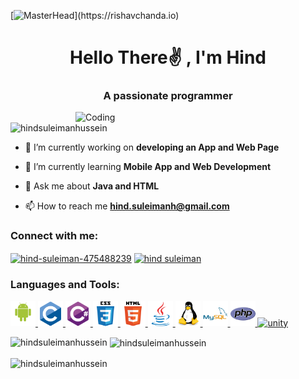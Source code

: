 [![MasterHead](https://1.bp.blogspot.com/-7A4WynwLsM...)](https://rishavchanda.io)
<h1 align="center">Hello There✌️ , I'm Hind</h1>
<h3 align="center">A passionate programmer</h3>


<img align="right" alt="Coding" width="400" src="https://cdn.vox-cdn.com/thumbor/0AnrHamN46EqpzPyunj8SMSjYD8=/0x0:480x270/1400x933/filters:focal(202x97:278x173):no_upscale()/cdn.vox-cdn.com/uploads/chorus_image/image/72170232/lofiboygif.6.gif">

<p align="left"> <img src="https://komarev.com/ghpvc/?username=hindsuleimanhussein&label=Profile%20views&color=0e75b6&style=flat" alt="hindsuleimanhussein" /> </p>

- 🔭 I’m currently working on **developing an App and Web Page**

- 🌱 I’m currently learning **Mobile App and Web Development**

- 💬 Ask me about **Java and HTML**

- 📫 How to reach me **hind.suleimanh@gmail.com**

<h3 align="left">Connect with me:</h3>
<p align="left">
<a href="https://linkedin.com/in/hind-suleiman-475488239" target="blank"><img align="center" src="https://raw.githubusercontent.com/rahuldkjain/github-profile-readme-generator/master/src/images/icons/Social/linked-in-alt.svg" alt="hind-suleiman-475488239" height="30" width="40" /></a>
<a href="https://www.youtube.com/c/hind suleiman" target="blank"><img align="center" src="https://raw.githubusercontent.com/rahuldkjain/github-profile-readme-generator/master/src/images/icons/Social/youtube.svg" alt="hind suleiman" height="30" width="40" /></a>
</p>

<h3 align="left">Languages and Tools:</h3>
<p align="left"> <a href="https://developer.android.com" target="_blank" rel="noreferrer"> <img src="https://raw.githubusercontent.com/devicons/devicon/master/icons/android/android-original-wordmark.svg" alt="android" width="40" height="40"/> </a> <a href="https://www.cprogramming.com/" target="_blank" rel="noreferrer"> <img src="https://raw.githubusercontent.com/devicons/devicon/master/icons/c/c-original.svg" alt="c" width="40" height="40"/> </a> <a href="https://www.w3schools.com/cs/" target="_blank" rel="noreferrer"> <img src="https://raw.githubusercontent.com/devicons/devicon/master/icons/csharp/csharp-original.svg" alt="csharp" width="40" height="40"/> </a> <a href="https://www.w3schools.com/css/" target="_blank" rel="noreferrer"> <img src="https://raw.githubusercontent.com/devicons/devicon/master/icons/css3/css3-original-wordmark.svg" alt="css3" width="40" height="40"/> </a> <a href="https://www.w3.org/html/" target="_blank" rel="noreferrer"> <img src="https://raw.githubusercontent.com/devicons/devicon/master/icons/html5/html5-original-wordmark.svg" alt="html5" width="40" height="40"/> </a> <a href="https://www.java.com" target="_blank" rel="noreferrer"> <img src="https://raw.githubusercontent.com/devicons/devicon/master/icons/java/java-original.svg" alt="java" width="40" height="40"/> </a> <a href="https://www.linux.org/" target="_blank" rel="noreferrer"> <img src="https://raw.githubusercontent.com/devicons/devicon/master/icons/linux/linux-original.svg" alt="linux" width="40" height="40"/> </a> <a href="https://www.mysql.com/" target="_blank" rel="noreferrer"> <img src="https://raw.githubusercontent.com/devicons/devicon/master/icons/mysql/mysql-original-wordmark.svg" alt="mysql" width="40" height="40"/> </a> <a href="https://www.php.net" target="_blank" rel="noreferrer"> <img src="https://raw.githubusercontent.com/devicons/devicon/master/icons/php/php-original.svg" alt="php" width="40" height="40"/> </a> <a href="https://unity.com/" target="_blank" rel="noreferrer"> <img src="https://www.vectorlogo.zone/logos/unity3d/unity3d-icon.svg" alt="unity" width="40" height="40"/> </a> </p>

<p><img align="left" src="https://github-readme-stats.vercel.app/api/top-langs?username=hindsuleimanhussein&show_icons=true&locale=en&layout=compact" alt="hindsuleimanhussein" /></p>

<p>&nbsp;<img align="center" src="https://github-readme-stats.vercel.app/api?username=hindsuleimanhussein&show_icons=true&locale=en" alt="hindsuleimanhussein" /></p>

<p><img align="center" src="https://github-readme-streak-stats.herokuapp.com/?user=hindsuleimanhussein&" alt="hindsuleimanhussein" /></p>
